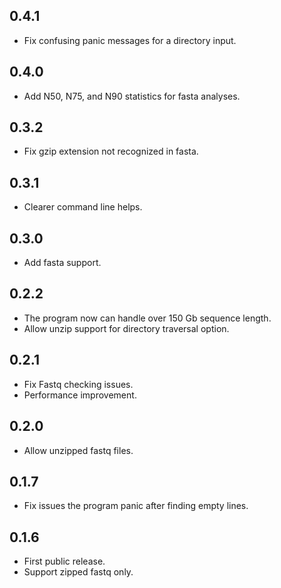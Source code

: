 ## 0.4.1
- Fix confusing panic messages for a directory input.

## 0.4.0
- Add N50, N75, and N90 statistics for fasta analyses.

## 0.3.2
- Fix gzip extension not recognized in fasta.

## 0.3.1
- Clearer command line helps.

## 0.3.0
- Add fasta support.

## 0.2.2
- The program now can handle over 150 Gb sequence length.
- Allow unzip support for directory traversal option.

## 0.2.1
- Fix Fastq checking issues.
- Performance improvement.

## 0.2.0
- Allow unzipped fastq files.
    
## 0.1.7
- Fix issues the program panic after finding empty lines.

## 0.1.6
- First public release.
- Support zipped fastq only.